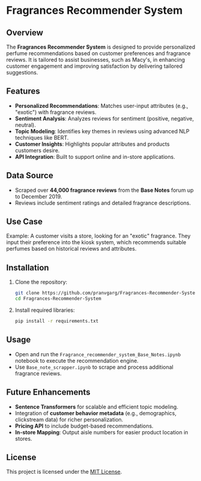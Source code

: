 
# Fragrances Recommender System

## Overview
The **Fragrances Recommender System** is designed to provide personalized perfume recommendations based on customer preferences and fragrance reviews. It is tailored to assist businesses, such as Macy's, in enhancing customer engagement and improving satisfaction by delivering tailored suggestions.

## Features
- **Personalized Recommendations**: Matches user-input attributes (e.g., "exotic") with fragrance reviews.
- **Sentiment Analysis**: Analyzes reviews for sentiment (positive, negative, neutral).
- **Topic Modeling**: Identifies key themes in reviews using advanced NLP techniques like BERT.
- **Customer Insights**: Highlights popular attributes and products customers desire.
- **API Integration**: Built to support online and in-store applications.

## Data Source
- Scraped over **44,000 fragrance reviews** from the **Base Notes** forum up to December 2019.
- Reviews include sentiment ratings and detailed fragrance descriptions.

## Use Case
Example: A customer visits a store, looking for an "exotic" fragrance. They input their preference into the kiosk system, which recommends suitable perfumes based on historical reviews and attributes.

## Installation
1. Clone the repository:
   ```bash
   git clone https://github.com/pranvgarg/Fragrances-Recommender-System.git
   cd Fragrances-Recommender-System
   ```
2. Install required libraries:
   ```bash
   pip install -r requirements.txt
   ```

## Usage
- Open and run the `Fragrance_recommender_system_Base_Notes.ipynb` notebook to execute the recommendation engine.
- Use `Base_note_scrapper.ipynb` to scrape and process additional fragrance reviews.

## Future Enhancements
- **Sentence Transformers** for scalable and efficient topic modeling.
- Integration of **customer behavior metadata** (e.g., demographics, clickstream data) for richer personalization.
- **Pricing API** to include budget-based recommendations.
- **In-store Mapping**: Output aisle numbers for easier product location in stores.

## License
This project is licensed under the [MIT License](LICENSE).

